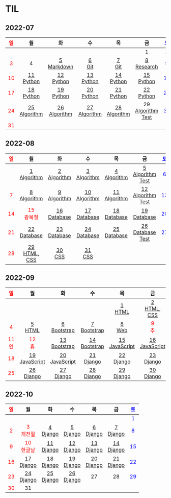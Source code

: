 # TIL

## 2022-07
| <span style="color: red">일</span> |                       월                       |                       화                        |                       수                       |                       목                       |                              금                              | <span style="color: blue">토</span> |
| :--------------------------------: | :--------------------------------------------: | :---------------------------------------------: | :--------------------------------------------: | :--------------------------------------------: | :----------------------------------------------------------: | :---------------------------------: |
|                                    |                                                |                                                 |                                                |                                                |                              1                               | <span style="color: blue">2</span>  |
| <span style="color: red">3</span>  |                       4                        | [5<br/>Markdown](./Markdown/markdown_syntax.md) |           [6<br/>Git](./Git/Git.md)            |           [7<br/>Git](./Git/Git2.md)           |           [8<br/>Research](./Research/research.md)           | <span style="color: blue">9</span>  |
| <span style="color: red">10</span> |     [11<br/>Python](./Python/Python01.md)      |      [12<br/>Python](./Python/Python02.md)      |     [13<br/>Python](./Python/Python03.md)      |     [14<br/>Python](./Python/Python04.md)      |            [15<br/>Python](./Python/Python05.md)             | <span style="color: blue">16</span> |
| <span style="color: red">17</span> |     [18<br/>Python](./Python/Python06.md)      |      [19<br/>Python](./Python/Python07.md)      |     [20<br/>Python](./Python/Python08.md)      |     [21<br/>Python](./Python/Python09.md)      |            [22<br/>Python](./Python/Python10.md)             | <span style="color: blue">23</span> |
| <span style="color: red">24</span> | [25<br/>Algorithm](./Algorithm/Algorithm01.md) | [26<br/>Algorithm](./Algorithm/Algorithm02.md)  | [27<br/>Algorithm](./Algorithm/Algorithm03.md) | [28<br/>Algorithm](./Algorithm/Algorithm04.md) | 29<br/>[Algorithm](./Algorithm/Algorithm05.md)<br/>[Test](./Algorithm/swea/0729_coding_test) | <span style="color: blue">30</span> |
| <span style="color: red">31</span> |                                                |                                                 |                                                |                                                |                                                              |                                     |

## 2022-08

| <span style="color: red">일</span> |                      월                       |                      화                       |                       수                       |                       목                       |                              금                              | <span style="color: blue">토</span> |
| :--------------------------------: | :-------------------------------------------: | :-------------------------------------------: | :--------------------------------------------: | :--------------------------------------------: | :----------------------------------------------------------: | :---------------------------------: |
|                                    | [1<br/>Algorithm](./Algorithm/Algorithm06.md) | [2<br/>Algorithm](./Algorithm/Algorithm07.md) | [3<br/>Algorithm](./Algorithm/Algorithm08.md)  | [4<br/>Algorithm](./Algorithm/Algorithm09.md)  | [5<br/>Algorithm<br/>Test](./Algorithm/swea/0805_coding_test) | <span style="color: blue">6</span>  |
| <span style="color: red">7</span>  | [8<br/>Algorithm](./Algorithm/Algorithm10.md) | [9<br/>Algorithm](./Algorithm/Algorithm11.md) | [10<br/>Algorithm](./Algorithm/Algorithm12.md) | [11<br/>Algorithm](./Algorithm/Algorithm13.md) | [12<br/>Algorithm<br/>Test](./Algorithm/swea/0812_coding_test) | <span style="color: blue">13</span> |
| <span style="color: red">14</span> | <span style="color: red">15<br/>광복절</span> |  [16<br/>Database](./Database/Database01.md)  |  [17<br/>Database](./Database/Database02.md)   |  [18<br/>Database](./Database/Database03.md)   |         [19<br/>Database](./Database/Database04.md)          | <span style="color: blue">20</span> |
| <span style="color: red">21</span> |  [22<br/>Database](./Database/Database05.md)  |  [23<br/>Database](./Database/Database06.md)  |  [24<br/>Database](./Database/Database07.md)   |  [25<br/>Database](./Database/Database08.md)   |     [26<br/>Database<br/>Test](./Database/Database09.md)     | <span style="color: blue">27</span> |
| <span style="color: red">28</span> |      [29<br/>HTML, CSS](./Web/Web01.md)       |         [30<br/>CSS](./Web/Web02.md)          |          [31<br/>CSS](./Web/Web03.md)          |                                                |                                                              |                                     |

## 2022-09

|    <span style="color: red">일</span>     |                        월                         |                        화                         |                   수                   |                        목                         |                        금                         |    <span style="color: blue">토</span>    |
| :---------------------------------------: | :-----------------------------------------------: | :-----------------------------------------------: | :------------------------------------: | :-----------------------------------------------: | :-----------------------------------------------: | :---------------------------------------: |
|                                           |                                                   |                                                   |                                        |           [1<br/>HTML](./Web/Web04.md)            |       [2<br/>HTML, CSS](./Web/0902/project)       |    <span style="color: blue">3</span>     |
|     <span style="color: red">4</span>     |           [5<br/>HTML](./Web/Web05.md)            |         [6<br/>Bootstrap](./Web/Web06.md)         |   [7<br/>Bootstrap](./Web/Web07.md)    |            [8<br/>Web](./Web/Web08.md)            |     <span style="color: red">9<br/>추</span>      | <span style="color: red">10<br/>석</span> |
| <span style="color: red">11<br/>연</span> |     <span style="color: red">12<br/>휴</span>     |      [13<br/>Bootstrap](./Web/0913/project)       | [14<br/>Bootstrap](./Web/0914/project) | [15<br/>JavaScript](./JavaScript/JavaScript01.md) | [16<br/>JavaScript](./JavaScript/JavaScript02.md) |    <span style="color: blue">17</span>    |
|    <span style="color: red">18</span>     | [19<br/>JavaScript](./JavaScript/JavaScript03.md) | [20<br/>JavaScript](./JavaScript/JavaScript04.md) | [21<br/>Django](./Django/Django01.md)  |       [22<br/>Django](./Django/Django02.md)       |          [23<br/>Django](./Django/0923)           |    <span style="color: blue">24</span>    |
|    <span style="color: red">25</span>     |       [26<br/>Django](./Django/Django03.md)       |       [27<br/>Django](./Django/Django04.md)       | [28<br/>Django](./Django/Django05.md)  |        [29<br/>Django](./Django/0928-0929)        |          [30<br/>Django](./Django/0930)           |                                           |

## 2022-10

| <span style="color: red">일</span> |                      월                       |                  화                   |                  수                   |                  목                   |               금               | <span style="color: blue">토</span> |
| :--------------------------------: | :-------------------------------------------: | :-----------------------------------: | :-----------------------------------: | :-----------------------------------: | :----------------------------: | :---------------------------------: |
|                                    |                                               |                                       |                                       |                                       |                                | <span style="color: blue">1</span>  |
| <span style="color: red">2</span>  | <span style="color: red">3<br/>개천절</span>  | [4<br/>Django](./Django/Django06.md)  | [5<br/>Django](./Django/Django07.md)  |     [6<br/>Django](./Django/1006)     | [7<br/>Django](./Django/1007)  | <span style="color: blue">8</span>  |
| <span style="color: red">9</span>  | <span style="color: red">10<br/>한글날</span> | [11<br/>Django](./Django/Django08.md) | [12<br/>Django](./Django/Django09.md) | [13<br/>Django](./Django/Django10.md) | [14<br/>Django](./Django/1014) | <span style="color: blue">15</span> |
| <span style="color: red">16</span> |     [17<br/>Django](./Django/Django11.md)     | [18<br/>Django](./Django/Django12.md) | [19<br/>Django](./Django/Django13.md) |    [20<br/>Django](./Django/1020)     | [21<br/>Django](./Django/1021) | <span style="color: blue">22</span> |
| <span style="color: red">23</span> |     [24<br/>Django](./Django/Django14.md)     | [25<br/>Django](./Django/Django15.md) | [26<br/>Django](./Django/Django16.md) |                  27                   |               28               | <span style="color: blue">29</span> |
| <span style="color: red">30</span> |                      31                       |                                       |                                       |                                       |                                |                                     |
